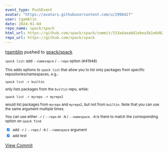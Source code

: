 ```yaml
---
event_type: PushEvent
avatar: "https://avatars.githubusercontent.com/u/299842?"
user: tgamblin
date: 2024-01-04
repo_name: spack/spack
html_url: https://github.com/spack/spack/commit/533adaaa6d1ebea3b1e6d634d67e5185cea2fe95
repo_url: https://github.com/spack/spack
---
```


<a href='https://github.com/tgamblin' target='_blank'>tgamblin</a> pushed to <a href='https://github.com/spack/spack' target='_blank'>spack/spack</a>

<small>`spack list`: add `--namesapce` / `--repo` option (#41948)

This adds options to `spack list` that allow you to list only packages from specific
repositories/namespaces, e.g.:

```console
spack list -r builtin
```

only lists packages from the `builtin` repo, while:

```console
spack list -r myrepo -r myrepo2
```

would list packages from `myrepo` and `myrepo2`, but not from `builtin`. Note that you
can use the same argument multiple times.

You can use either `-r` / `--repo` or `-N` / `--namespace`. `-N` is there to match the
corresponding option on `spack find`.

- [x] add `-r` / `--repo` / `-N` / `--namespace` argument
- [x] add test</small>

<a href='https://github.com/spack/spack/commit/533adaaa6d1ebea3b1e6d634d67e5185cea2fe95' target='_blank'>View Commit</a>